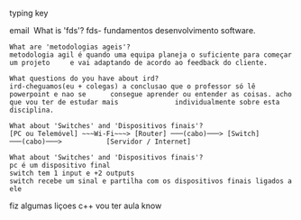 typing
key

email
	 What is 'fds'?
	fds- fundamentos desenvolvimento software.
	
	What are 'metodologias ageis'?
	metodologia agil é quando uma equipa planeja o suficiente para começar um projeto     e vai adaptando de acordo ao feedback do cliente.

	What questions do you have about ird?
    ird-cheguamos(eu + colegas) a conclusao que o professor só lê powerpoint e nao se      consegue aprender ou entender as coisas. acho que vou ter de estudar mais              individualmente sobre esta disciplina.

	What about 'Switches' and 'Dispositivos finais'?
	[PC ou Telemóvel] ~~~Wi-Fi~~~> [Router] ───(cabo)───> [Switch] ───(cabo)───>           [Servidor / Internet]

	What about 'Switches' and 'Dispositivos finais'?
    pc é um dispositivo final 
    switch tem 1 input e +2 outputs 
	switch recebe um sinal e partilha com os dispositivos finais ligados a ele 

fiz algumas liçoes c++
vou ter aula know
